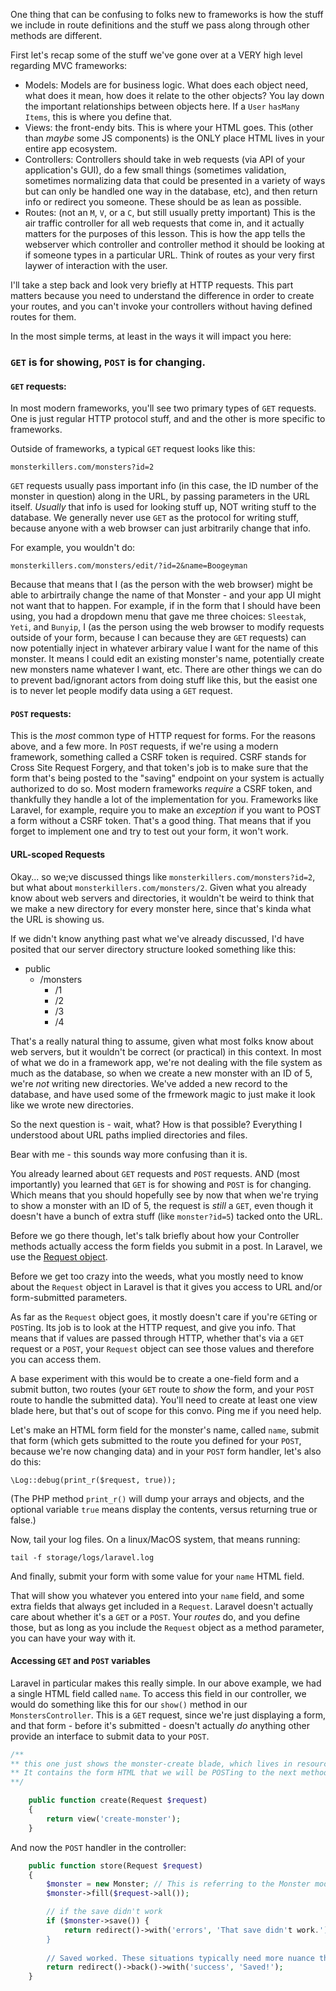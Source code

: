 One thing that can be confusing to folks new to frameworks is how the stuff we include in route definitions and the stuff we pass along through other methods are different. 

First let's recap some of the stuff we've gone over at a VERY high level regarding MVC frameworks:

- Models: Models are for business logic. What does each object need, what does it mean, how does it relate to the other objects? You lay down the important relationships between objects here. If a `User` `hasMany` `Items`, this is where you define that.
- Views: the front-endy bits. This is where your HTML goes. This (other than *maybe* some JS components) is the ONLY place HTML lives in your entire app ecosystem.
- Controllers: Controllers should take in web requests (via API of your application's GUI), do a few small things (sometimes validation, sometimes normalizing data that could be presented in a variety of ways but can only be handled one way in the database, etc), and then return info or redirect you someone. These should be as lean as possible. 
- Routes: (not an `M`, `V`, or a `C`, but still usually pretty important) This is the air traffic controller for all web requests that come in, and it actually matters for the purposes of this lesson. This is how the app tells the webserver which controller and controller method it should be looking at if someone types in a particular URL. Think of routes as your very first laywer of interaction with the user. 


I'll take a step back and look very briefly at HTTP requests. This part matters because you need to understand the difference in order to create your routes, and you can't invoke your controllers without having defined routes for them. 

In the most simple terms, at least in the ways it will impact you here:

### `GET` is for showing, `POST` is for changing. 

#### `GET` requests: 

In most modern frameworks, you'll see two primary types of `GET` requests. One is just regular HTTP protocol stuff, and and the other is more specific to frameworks.

Outside of frameworks, a typical `GET` request looks like this:

`monsterkillers.com/monsters?id=2`

`GET` requests usually pass important info (in this case, the ID number of the monster in question) along in the URL, by passing parameters in the URL itself. *Usually* that info is used for looking stuff up, NOT writing stuff to the database. We generally never use `GET` as the protocol for writing stuff, because anyone with a web browser can just arbitrarily change that info. 

For example, you wouldn't do:

`monsterkillers.com/monsters/edit/?id=2&name=Boogeyman`

Because that means that I (as the person with the web browser) might be able to arbirtraily change the name of that Monster - and your app UI might not want that to happen. For example, if in the form that I should have been using, you had a dropdown menu that gave me three choices: `Sleestak`, `Yeti`, and `Bunyip`, I (as the person using the web browser to modify requests outside of your form, because I can because they are `GET` requests) can now potentially inject in whatever arbirary value I want for the name of this monster. It means I could edit an existing monster's name, potentially create new monsters name whatever I want, etc. There are other things we can do to prevent bad/ignorant actors from doing stuff like this, but the easist one is to never let people modify data using a `GET` request. 

#### `POST` requests:

This is the *most* common type of HTTP request for forms. For the reasons above, and a few more. In `POST` requests, if we're using a modern framework, something called a CSRF token is required. CSRF stands for Cross Site Request Forgery, and that token's job is to make sure that the form that's being posted to the "saving" endpoint on your system is actually authorized to do so. Most modern frameworks *require* a CSRF token, and thankfully they handle a lot of the implementation for you. Frameworks like Laravel, for example, require you to make an *exception* if you want to POST a form without a CSRF token. That's a good thing. That means that if you forget to implement one and try to test out your form, it won't work.

#### URL-scoped Requests

Okay... so we;ve discussed things like `monsterkillers.com/monsters?id=2`, but what about `monsterkillers.com/monsters/2`. Given what you already know about web servers and directories, it wouldn't be weird to think that we make a new directory for every monster here, since that's kinda what the URL is showing us. 

If we didn't know anything past what we've already discussed, I'd have posited that our server directory structure looked something like this:

- public
  - /monsters
    - /1
    - /2
    - /3
    - /4
    
That's a really natural thing to assume, given what most folks know about web servers, but it wouldn't be correct (or practical) in this context. In most of what we do in a framework app, we're not dealing with the file system as much as the database, so when we create a new monster with an ID of 5, we're *not* writing new directories. We've added a new record to the database, and have used some of the frmework magic to just make it look like we wrote new directories. 

So the next question is - wait, what? How is that possible? Everything I understood about URL paths implied directories and files. 

Bear with me - this sounds way more confusing than it is. 

You already learned about `GET` requests and `POST` requests. AND (most importantly) you learned that `GET` is for showing and `POST` is for changing. Which means that you should hopefully see by now that when we're trying to show a monster with an ID of 5, the request is *still* a `GET`, even though it doesn't have a bunch of extra stuff (like `monster?id=5`) tacked onto the URL.

Before we go there though, let's talk briefly about how your Controller methods actually access the form fields you submit in a post. In Laravel, we use the [Request object](https://laravel.com/docs/5.8/requests).

Before we get too crazy into the weeds, what you mostly need to know about the `Request` object in Laravel is that it gives you access to URL and/or form-submitted parameters. 

As far as the `Request` object goes, it mostly doesn't care if you're `GET`ing or `POST`ing. Its job is to look at the HTTP request, and give you info. That means that if values are passed through HTTP, whether that's via a `GET` request or a `POST`, your `Request` object can see those values and therefore you can access them. 

A base experiment with this would be to create a one-field form and a submit button, two routes (your `GET` route to *show* the form, and your `POST` route to handle the submitted data). You'll need to create at least one view blade here, but that's out of scope for this convo. Ping me if you need help.  

Let's make an HTML form field for the monster's name, called `name`, submit that form (which gets submitted to the route you defined for your `POST`, because we're now changing data) and in your `POST` form handler, let's also do this:


```
\Log::debug(print_r($request, true));
```

(The PHP method `print_r()` will dump your arrays and objects, and the optional variable `true` means display the contents, versus returning true or false.)

Now, tail your log files. On a linux/MacOS system, that means running:


```
tail -f storage/logs/laravel.log
```

And finally, submit your form with some value for your `name` HTML field.

That will show you whatever you entered into your `name` field, and some extra fields that always get included in a `Request`. Laravel doesn't actually care about whether it's a `GET` or a `POST`. Your *routes* do, and you define those, but as long as you include the `Request` object as a method parameter, you can have your way with it. 


#### Accessing `GET` and `POST` variables

Laravel in particular makes this really simple. In our above example, we had a single HTML field called `name`. To access this field in our controller, we would do something like this for our `show()` method in our `MonstersController`. This is a `GET` request, since we're just displaying a form, and that form - before it's submitted - doesn't actually *do* anything other provide an interface to submit data to your `POST`. 


```php
/**
** this one just shows the monster-create blade, which lives in resources/views/.
** It contains the form HTML that we will be POSTing to the next method.
**/

    public function create(Request $request)
    {
        return view('create-monster');
    }
```

And now the `POST` handler in the controller:


```php
    public function store(Request $request)
    {
        $monster = new Monster; // This is referring to the Monster model
        $monster->fill($request->all());

        // if the save didn't work
        if ($monster->save()) {
            return redirect()->with('errors', 'That save didn't work.');
        }
        
        // Saved worked. These situations typically need more nuance than this, but it's a good enough start.
        return redirect()->back()->with('success', 'Saved!');
    }
```
